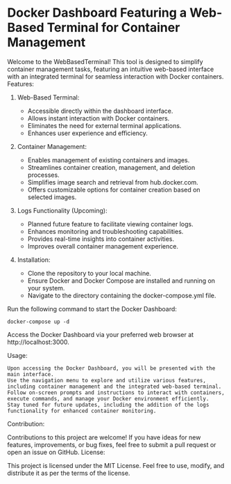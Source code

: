 # Docker Dashboard Featuring a Web-Based Terminal for Container Management

Welcome to the WebBasedTerminal! This tool is designed to simplify container management tasks, featuring an intuitive web-based interface with an integrated terminal for seamless interaction with Docker containers.
Features:
1. Web-Based Terminal:

   - Accessible directly within the dashboard interface.
   - Allows instant interaction with Docker containers.
   - Eliminates the need for external terminal applications.
   - Enhances user experience and efficiency.

2. Container Management:

   - Enables management of existing containers and images.
   - Streamlines container creation, management, and deletion processes.
   - Simplifies image search and retrieval from hub.docker.com.
   - Offers customizable options for container creation based on selected images.

3. Logs Functionality (Upcoming):

   - Planned future feature to facilitate viewing container logs.
   - Enhances monitoring and troubleshooting capabilities.
   - Provides real-time insights into container activities.
   - Improves overall container management experience.

4. Installation:

   - Clone the repository to your local machine.
   - Ensure Docker and Docker Compose are installed and running on your system.
   - Navigate to the directory containing the docker-compose.yml file.

Run the following command to start the Docker Dashboard:

```
docker-compose up -d
```

Access the Docker Dashboard via your preferred web browser at http://localhost:3000.

Usage:

    Upon accessing the Docker Dashboard, you will be presented with the main interface.
    Use the navigation menu to explore and utilize various features, including container management and the integrated web-based terminal.
    Follow on-screen prompts and instructions to interact with containers, execute commands, and manage your Docker environment efficiently.
    Stay tuned for future updates, including the addition of the logs functionality for enhanced container monitoring.

Contribution:

Contributions to this project are welcome! If you have ideas for new features, improvements, or bug fixes, feel free to submit a pull request or open an issue on GitHub.
License:

This project is licensed under the MIT License. Feel free to use, modify, and distribute it as per the terms of the license.
